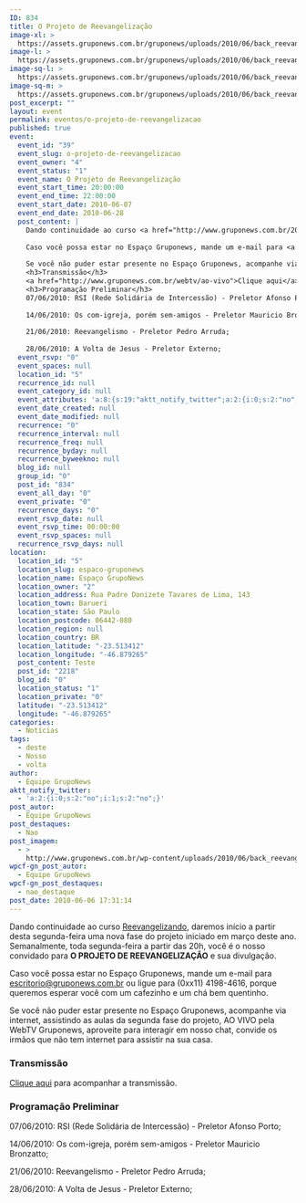 ```yaml
---
ID: 834
title: O Projeto de Reevangelização
image-xl: >
  https://assets.gruponews.com.br/gruponews/uploads/2010/06/back_reevangelizacao.jpg
image-l: >
  https://assets.gruponews.com.br/gruponews/uploads/2010/06/back_reevangelizacao.jpg
image-sq-l: >
  https://assets.gruponews.com.br/gruponews/uploads/2010/06/back_reevangelizacao.jpg
image-sq-m: >
  https://assets.gruponews.com.br/gruponews/uploads/2010/06/back_reevangelizacao-720x300.jpg
post_excerpt: ""
layout: event
permalink: eventos/o-projeto-de-reevangelizacao
published: true
event:
  event_id: "39"
  event_slug: o-projeto-de-reevangelizacao
  event_owner: "4"
  event_status: "1"
  event_name: O Projeto de Reevangelização
  event_start_time: 20:00:00
  event_end_time: 22:00:00
  event_start_date: 2010-06-07
  event_end_date: 2010-06-28
  post_content: |
    Dando continuidade ao curso <a href="http://www.gruponews.com.br/2010/03/reevangelizando.html">Reevangelizando</a>, daremos início a partir desta segunda-feira uma nova fase do projeto iniciado em março deste ano. Semanalmente, toda segunda-feira a partir das 20h, você é o nosso convidado para <strong>O PROJETO DE REEVANGELIZAÇÃO</strong> e sua divulgação.
    
    Caso você possa estar no Espaço Gruponews, mande um e-mail para <a href="mailto:escritorio@gruponews.com.br" target="_blank">escritorio@gruponews.com.br</a> ou ligue para (0xx11) 4198-4616, porque queremos esperar você com um cafezinho e um chá bem quentinho.
    
    Se você não puder estar presente no Espaço Gruponews, acompanhe via internet, assistindo as aulas da segunda fase do projeto, AO VIVO pela WebTV Gruponews, aproveite para interagir em nosso chat, convide os irmãos que não tem internet para assistir na sua casa.
    <h3>Transmissão</h3>
    <a href="http://www.gruponews.com.br/webtv/ao-vivo">Clique aqui</a> para acompanhar a transmissão.
    <h3>Programação Preliminar</h3>
    07/06/2010: RSI (Rede Solidária de Intercessão) - Preletor Afonso Porto;
    
    14/06/2010: Os com-igreja, porém sem-amigos - Preletor Mauricio Bronzatto;
    
    21/06/2010: Reevangelismo - Preletor Pedro Arruda;
    
    28/06/2010: A Volta de Jesus - Preletor Externo;
  event_rsvp: "0"
  event_spaces: null
  location_id: "5"
  recurrence_id: null
  event_category_id: null
  event_attributes: 'a:8:{s:19:"aktt_notify_twitter";a:2:{i:0;s:2:"no";i:1;s:2:"no";}s:10:"post_autor";s:16:"Equipe GrupoNews";s:14:"post_destaques";s:3:"Nao";s:11:"post_imagem";s:84:"http://www.gruponews.com.br/wp-content/uploads/2010/06/back_reevangelizacao.jpg";s:18:"wpcf-gn_post_autor";s:16:"Equipe GrupoNews";s:27:"wpcf-gn_post_imagem_credito";s:0:"";s:22:"wpcf-gn_post_destaques";s:12:"nao_destaque";s:19:"wpcf-invalid-fields";s:2042:"a:3:{s:63:"wpcf-textfield-gn_post_autor-764ae2309e28a90e21c4fde7fdab71fb-1";a:10:{s:5:"#type";s:9:"textfield";s:3:"#id";s:63:"wpcf-textfield-gn_post_autor-764ae2309e28a90e21c4fde7fdab71fb-1";s:6:"#title";s:13:"Nome do Autor";s:12:"#description";s:0:"";s:5:"#name";s:19:"wpcf[gn_post_autor]";s:6:"#value";s:16:"Equipe GrupoNews";s:7:"wpcf-id";s:13:"gn_post_autor";s:9:"wpcf-slug";s:13:"gn_post_autor";s:9:"wpcf-type";s:9:"textfield";s:9:"#validate";a:1:{s:8:"required";a:3:{s:6:"active";s:1:"1";s:5:"value";s:4:"true";s:7:"message";s:23:"Coloque o nome do autor";}}}s:72:"wpcf-textfield-gn_post_imagem_credito-4e5a6cabe774043f1058e4c2fed195f9-1";a:9:{s:5:"#type";s:9:"textfield";s:3:"#id";s:72:"wpcf-textfield-gn_post_imagem_credito-4e5a6cabe774043f1058e4c2fed195f9-1";s:6:"#title";s:18:"Crédito da imagem";s:12:"#description";s:0:"";s:5:"#name";s:28:"wpcf[gn_post_imagem_credito]";s:6:"#value";s:0:"";s:7:"wpcf-id";s:22:"gn_post_imagem_credito";s:9:"wpcf-slug";s:22:"gn_post_imagem_credito";s:9:"wpcf-type";s:9:"textfield";}s:63:"wpcf-radio-gn_post_destaques-04d966efbf1e1796c9c09b7ed7c95492-1";a:12:{s:5:"#type";s:6:"radios";s:3:"#id";s:63:"wpcf-radio-gn_post_destaques-04d966efbf1e1796c9c09b7ed7c95492-1";s:6:"#title";s:28:"Opções de Destaque na Home";s:12:"#description";s:0:"";s:5:"#name";s:23:"wpcf[gn_post_destaques]";s:6:"#value";s:12:"nao_destaque";s:7:"wpcf-id";s:17:"gn_post_destaques";s:9:"wpcf-slug";s:17:"gn_post_destaques";s:9:"wpcf-type";s:5:"radio";s:14:"#default_value";s:12:"nao_destaque";s:8:"#options";a:4:{s:14:"Destaque Maior";a:2:{s:6:"#value";s:14:"destaque_maior";s:6:"#title";s:14:"Destaque Maior";}s:15:"Destaque Médio";a:2:{s:6:"#value";s:14:"destaque_medio";s:6:"#title";s:15:"Destaque Médio";}s:9:"Novidades";a:2:{s:6:"#value";s:17:"destaque_novidade";s:6:"#title";s:9:"Novidades";}s:13:"Não destacar";a:2:{s:6:"#value";s:12:"nao_destaque";s:6:"#title";s:13:"Não destacar";}}s:9:"#validate";a:1:{s:8:"required";a:3:{s:6:"active";s:1:"1";s:5:"value";s:4:"true";s:7:"message";s:19:"Escolha uma opção";}}}}";}'
  event_date_created: null
  event_date_modified: null
  recurrence: "0"
  recurrence_interval: null
  recurrence_freq: null
  recurrence_byday: null
  recurrence_byweekno: null
  blog_id: null
  group_id: "0"
  post_id: "834"
  event_all_day: "0"
  event_private: "0"
  recurrence_days: "0"
  event_rsvp_date: null
  event_rsvp_time: 00:00:00
  event_rsvp_spaces: null
  recurrence_rsvp_days: null
location:
  location_id: "5"
  location_slug: espaco-gruponews
  location_name: Espaço GrupoNews
  location_owner: "2"
  location_address: Rua Padre Donizete Tavares de Lima, 143
  location_town: Barueri
  location_state: São Paulo
  location_postcode: 06442-080
  location_region: null
  location_country: BR
  location_latitude: "-23.513412"
  location_longitude: "-46.879265"
  post_content: Teste
  post_id: "2218"
  blog_id: "0"
  location_status: "1"
  location_private: "0"
  latitude: "-23.513412"
  longitude: "-46.879265"
categories:
  - Notícias
tags:
  - deste
  - Nosso
  - volta
author:
  - Equipe GrupoNews
aktt_notify_twitter:
  - 'a:2:{i:0;s:2:"no";i:1;s:2:"no";}'
post_autor:
  - Equipe GrupoNews
post_destaques:
  - Nao
post_imagem:
  - >
    http://www.gruponews.com.br/wp-content/uploads/2010/06/back_reevangelizacao.jpg
wpcf-gn_post_autor:
  - Equipe GrupoNews
wpcf-gn_post_destaques:
  - nao_destaque
post_date: 2010-06-06 17:31:14
---
```

Dando continuidade ao curso <a href="http://www.gruponews.com.br/2010/03/reevangelizando.html">Reevangelizando</a>, daremos início a partir desta segunda-feira uma nova fase do projeto iniciado em março deste ano. Semanalmente, toda segunda-feira a partir das 20h, você é o nosso convidado para <strong>O PROJETO DE REEVANGELIZAÇÃO</strong> e sua divulgação.

Caso você possa estar no Espaço Gruponews, mande um e-mail para <a href="mailto:escritorio@gruponews.com.br" target="_blank">escritorio@gruponews.com.br</a> ou ligue para (0xx11) 4198-4616, porque queremos esperar você com um cafezinho e um chá bem quentinho.

Se você não puder estar presente no Espaço Gruponews, acompanhe via internet, assistindo as aulas da segunda fase do projeto, AO VIVO pela WebTV Gruponews, aproveite para interagir em nosso chat, convide os irmãos que não tem internet para assistir na sua casa.
<h3>Transmissão</h3>
<a href="http://www.gruponews.com.br/webtv/ao-vivo">Clique aqui</a> para acompanhar a transmissão.
<h3>Programação Preliminar</h3>
07/06/2010: RSI (Rede Solidária de Intercessão) - Preletor Afonso Porto;

14/06/2010: Os com-igreja, porém sem-amigos - Preletor Mauricio Bronzatto;

21/06/2010: Reevangelismo - Preletor Pedro Arruda;

28/06/2010: A Volta de Jesus - Preletor Externo;